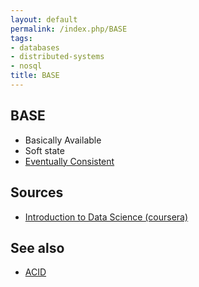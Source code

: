 ```yaml
---
layout: default
permalink: /index.php/BASE
tags:
- databases
- distributed-systems
- nosql
title: BASE
---
```

## BASE
- Basically Available
- Soft state 
- [Eventually Consistent](Eventual_Consistency)


## Sources
- [Introduction to Data Science (coursera)](Introduction_to_Data_Science_(coursera))

## See also
- [ACID](ACID)
